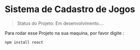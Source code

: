 <h1> Sistema de Cadastro de Jogos </h1>

> Status do Projeto: Em desenvolvimento....

Para rodar esse Projeto na sua maquina, por favor digite :

```
npm install react
```

